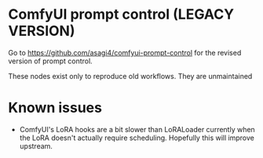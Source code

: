 # ComfyUI prompt control (LEGACY VERSION)

Go to https://github.com/asagi4/comfyui-prompt-control for the revised version of prompt control.

These nodes exist only to reproduce old workflows. They are unmaintained

# Known issues

- ComfyUI's LoRA hooks are a bit slower than LoRALoader currently when the LoRA doesn't actually require scheduling. Hopefully this will improve upstream.

